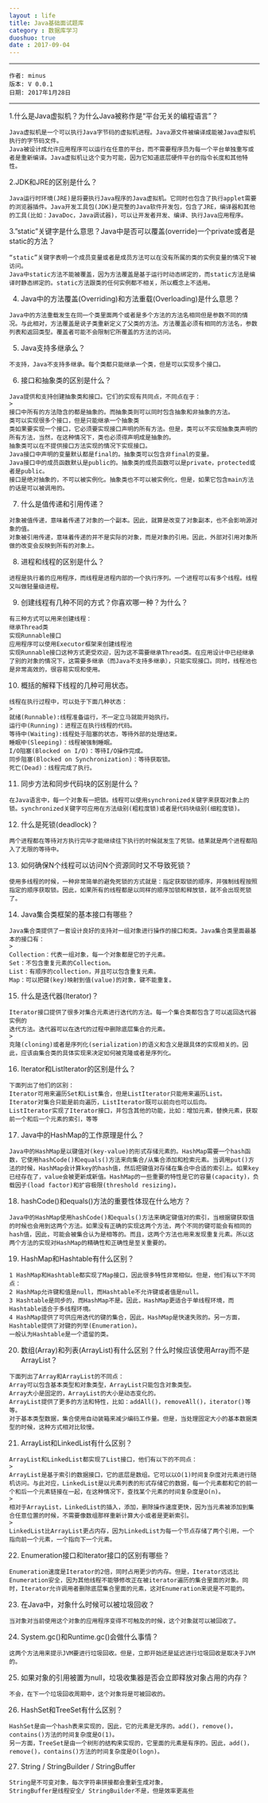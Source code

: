 ```yaml
---
layout : life
title: Java基础面试题库
category : 数据库学习
duoshuo: true
date : 2017-09-04
---
```


******

	作者: minus
	版本: V 0.0.1
	日期: 2017年1月28日

<!-- more -->

******

1.什么是Java虚拟机？为什么Java被称作是“平台无关的编程语言”？
```
Java虚拟机是一个可以执行Java字节码的虚拟机进程。Java源文件被编译成能被Java虚拟机执行的字节码文件。
Java被设计成允许应用程序可以运行在任意的平台，而不需要程序员为每一个平台单独重写或者是重新编译。Java虚拟机让这个变为可能，因为它知道底层硬件平台的指令长度和其他特性。
```
2.JDK和JRE的区别是什么？
```
Java运行时环境(JRE)是将要执行Java程序的Java虚拟机。它同时也包含了执行applet需要的浏览器插件。Java开发工具包(JDK)是完整的Java软件开发包，包含了JRE，编译器和其他的工具(比如：JavaDoc，Java调试器)，可以让开发者开发、编译、执行Java应用程序。
```
3.”static”关键字是什么意思？Java中是否可以覆盖(override)一个private或者是static的方法？
```
“static”关键字表明一个成员变量或者是成员方法可以在没有所属的类的实例变量的情况下被访问。
Java中static方法不能被覆盖，因为方法覆盖是基于运行时动态绑定的，而static方法是编译时静态绑定的。static方法跟类的任何实例都不相关，所以概念上不适用。
```
4. Java中的方法覆盖(Overriding)和方法重载(Overloading)是什么意思？
```
Java中的方法重载发生在同一个类里面两个或者是多个方法的方法名相同但是参数不同的情况。与此相对，方法覆盖是说子类重新定义了父类的方法。方法覆盖必须有相同的方法名，参数列表和返回类型。覆盖者可能不会限制它所覆盖的方法的访问。
```
5. Java支持多继承么？
```
不支持，Java不支持多继承。每个类都只能继承一个类，但是可以实现多个接口。
```
6. 接口和抽象类的区别是什么？
```
Java提供和支持创建抽象类和接口。它们的实现有共同点，不同点在于：
>
接口中所有的方法隐含的都是抽象的。而抽象类则可以同时包含抽象和非抽象的方法。
类可以实现很多个接口，但是只能继承一个抽象类
类如果要实现一个接口，它必须要实现接口声明的所有方法。但是，类可以不实现抽象类声明的所有方法，当然，在这种情况下，类也必须得声明成是抽象的。
抽象类可以在不提供接口方法实现的情况下实现接口。
Java接口中声明的变量默认都是final的。抽象类可以包含非final的变量。
Java接口中的成员函数默认是public的。抽象类的成员函数可以是private，protected或者是public。
接口是绝对抽象的，不可以被实例化。抽象类也不可以被实例化，但是，如果它包含main方法的话是可以被调用的。
```
7. 什么是值传递和引用传递？
```
对象被值传递，意味着传递了对象的一个副本。因此，就算是改变了对象副本，也不会影响源对象的值。
对象被引用传递，意味着传递的并不是实际的对象，而是对象的引用。因此，外部对引用对象所做的改变会反映到所有的对象上。
```
8. 进程和线程的区别是什么？
```
进程是执行着的应用程序，而线程是进程内部的一个执行序列。一个进程可以有多个线程。线程又叫做轻量级进程。
```
9. 创建线程有几种不同的方式？你喜欢哪一种？为什么？
```
有三种方式可以用来创建线程：
继承Thread类
实现Runnable接口
应用程序可以使用Executor框架来创建线程池
实现Runnable接口这种方式更受欢迎，因为这不需要继承Thread类。在应用设计中已经继承了别的对象的情况下，这需要多继承（而Java不支持多继承），只能实现接口。同时，线程池也是非常高效的，很容易实现和使用。
```
10. 概括的解释下线程的几种可用状态。
```
线程在执行过程中，可以处于下面几种状态：
>
就绪(Runnable):线程准备运行，不一定立马就能开始执行。
运行中(Running)：进程正在执行线程的代码。
等待中(Waiting):线程处于阻塞的状态，等待外部的处理结束。
睡眠中(Sleeping)：线程被强制睡眠。
I/O阻塞(Blocked on I/O)：等待I/O操作完成。
同步阻塞(Blocked on Synchronization)：等待获取锁。
死亡(Dead)：线程完成了执行。
```
11. 同步方法和同步代码块的区别是什么？
```
在Java语言中，每一个对象有一把锁。线程可以使用synchronized关键字来获取对象上的锁。synchronized关键字可应用在方法级别(粗粒度锁)或者是代码块级别(细粒度锁)。
```
12. 什么是死锁(deadlock)？
```
两个进程都在等待对方执行完毕才能继续往下执行的时候就发生了死锁。结果就是两个进程都陷入了无限的等待中。
```
13. 如何确保N个线程可以访问N个资源同时又不导致死锁？
```
使用多线程的时候，一种非常简单的避免死锁的方式就是：指定获取锁的顺序，并强制线程按照指定的顺序获取锁。因此，如果所有的线程都是以同样的顺序加锁和释放锁，就不会出现死锁了。
```
14. Java集合类框架的基本接口有哪些？
```
Java集合类提供了一套设计良好的支持对一组对象进行操作的接口和类。Java集合类里面最基本的接口有：
>
Collection：代表一组对象，每一个对象都是它的子元素。
Set：不包含重复元素的Collection。
List：有顺序的collection，并且可以包含重复元素。
Map：可以把键(key)映射到值(value)的对象，键不能重复。
```
15. 什么是迭代器(Iterator)？
```
Iterator接口提供了很多对集合元素进行迭代的方法。每一个集合类都包含了可以返回迭代器实例的
迭代方法。迭代器可以在迭代的过程中删除底层集合的元素。
>
克隆(cloning)或者是序列化(serialization)的语义和含义是跟具体的实现相关的。因此，应该由集合类的具体实现来决定如何被克隆或者是序列化。
```
16. Iterator和ListIterator的区别是什么？
```
下面列出了他们的区别：
Iterator可用来遍历Set和List集合，但是ListIterator只能用来遍历List。
Iterator对集合只能是前向遍历，ListIterator既可以前向也可以后向。
ListIterator实现了Iterator接口，并包含其他的功能，比如：增加元素，替换元素，获取前一个和后一个元素的索引，等等
```
17. Java中的HashMap的工作原理是什么？
```
Java中的HashMap是以键值对(key-value)的形式存储元素的。HashMap需要一个hash函数，它使用hashCode()和equals()方法来向集合/从集合添加和检索元素。当调用put()方法的时候，HashMap会计算key的hash值，然后把键值对存储在集合中合适的索引上。如果key已经存在了，value会被更新成新值。HashMap的一些重要的特性是它的容量(capacity)，负载因子(load factor)和扩容极限(threshold resizing)。
```
18. hashCode()和equals()方法的重要性体现在什么地方？
```
Java中的HashMap使用hashCode()和equals()方法来确定键值对的索引，当根据键获取值的时候也会用到这两个方法。如果没有正确的实现这两个方法，两个不同的键可能会有相同的hash值，因此，可能会被集合认为是相等的。而且，这两个方法也用来发现重复元素。所以这两个方法的实现对HashMap的精确性和正确性是至关重要的。
```
19. HashMap和Hashtable有什么区别？
```
1 HashMap和Hashtable都实现了Map接口，因此很多特性非常相似。但是，他们有以下不同点：
2 HashMap允许键和值是null，而Hashtable不允许键或者值是null。
3 Hashtable是同步的，而HashMap不是。因此，HashMap更适合于单线程环境，而Hashtable适合于多线程环境。
4 HashMap提供了可供应用迭代的键的集合，因此，HashMap是快速失败的。另一方面，Hashtable提供了对键的列举(Enumeration)。
一般认为Hashtable是一个遗留的类。
```
20. 数组(Array)和列表(ArrayList)有什么区别？什么时候应该使用Array而不是ArrayList？
```
下面列出了Array和ArrayList的不同点：
Array可以包含基本类型和对象类型，ArrayList只能包含对象类型。
Array大小是固定的，ArrayList的大小是动态变化的。
ArrayList提供了更多的方法和特性，比如：addAll()，removeAll()，iterator()等等。
对于基本类型数据，集合使用自动装箱来减少编码工作量。但是，当处理固定大小的基本数据类型的时候，这种方式相对比较慢。
```
21. ArrayList和LinkedList有什么区别？
```
ArrayList和LinkedList都实现了List接口，他们有以下的不同点：
>
ArrayList是基于索引的数据接口，它的底层是数组。它可以以O(1)时间复杂度对元素进行随机访问。与此对应，LinkedList是以元素列表的形式存储它的数据，每一个元素都和它的前一个和后一个元素链接在一起，在这种情况下，查找某个元素的时间复杂度是O(n)。
>
相对于ArrayList，LinkedList的插入，添加，删除操作速度更快，因为当元素被添加到集合任意位置的时候，不需要像数组那样重新计算大小或者是更新索引。
>
LinkedList比ArrayList更占内存，因为LinkedList为每一个节点存储了两个引用，一个指向前一个元素，一个指向下一个元素。
```
22. Enumeration接口和Iterator接口的区别有哪些？
```
Enumeration速度是Iterator的2倍，同时占用更少的内存。但是，Iterator远远比Enumeration安全，因为其他线程不能够修改正在被iterator遍历的集合里面的对象。同时，Iterator允许调用者删除底层集合里面的元素，这对Enumeration来说是不可能的。
```
23. 在Java中，对象什么时候可以被垃圾回收？
```
当对象对当前使用这个对象的应用程序变得不可触及的时候，这个对象就可以被回收了。
```
24. System.gc()和Runtime.gc()会做什么事情？
```
这两个方法用来提示JVM要进行垃圾回收。但是，立即开始还是延迟进行垃圾回收是取决于JVM的。
```
25. 如果对象的引用被置为null，垃圾收集器是否会立即释放对象占用的内存？
```
不会，在下一个垃圾回收周期中，这个对象将是可被回收的。
```
26. HashSet和TreeSet有什么区别？
```
HashSet是由一个hash表来实现的，因此，它的元素是无序的。add()，remove()，contains()方法的时间复杂度是O(1)。
另一方面，TreeSet是由一个树形的结构来实现的，它里面的元素是有序的。因此，add()，remove()，contains()方法的时间复杂度是O(logn)。
```
27. String / StringBuilder / StringBuffer
```
String是不可变对象，每次字符串拼接都会重新生成对象，
StringBuffer是线程安全/ StringBuilder不是，但是效率更高些
```
